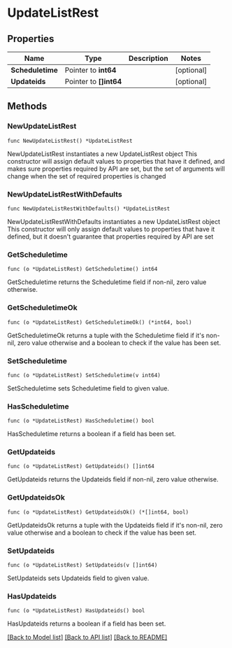 # UpdateListRest

## Properties

Name | Type | Description | Notes
------------ | ------------- | ------------- | -------------
**Scheduletime** | Pointer to **int64** |  | [optional] 
**Updateids** | Pointer to **[]int64** |  | [optional] 

## Methods

### NewUpdateListRest

`func NewUpdateListRest() *UpdateListRest`

NewUpdateListRest instantiates a new UpdateListRest object
This constructor will assign default values to properties that have it defined,
and makes sure properties required by API are set, but the set of arguments
will change when the set of required properties is changed

### NewUpdateListRestWithDefaults

`func NewUpdateListRestWithDefaults() *UpdateListRest`

NewUpdateListRestWithDefaults instantiates a new UpdateListRest object
This constructor will only assign default values to properties that have it defined,
but it doesn't guarantee that properties required by API are set

### GetScheduletime

`func (o *UpdateListRest) GetScheduletime() int64`

GetScheduletime returns the Scheduletime field if non-nil, zero value otherwise.

### GetScheduletimeOk

`func (o *UpdateListRest) GetScheduletimeOk() (*int64, bool)`

GetScheduletimeOk returns a tuple with the Scheduletime field if it's non-nil, zero value otherwise
and a boolean to check if the value has been set.

### SetScheduletime

`func (o *UpdateListRest) SetScheduletime(v int64)`

SetScheduletime sets Scheduletime field to given value.

### HasScheduletime

`func (o *UpdateListRest) HasScheduletime() bool`

HasScheduletime returns a boolean if a field has been set.

### GetUpdateids

`func (o *UpdateListRest) GetUpdateids() []int64`

GetUpdateids returns the Updateids field if non-nil, zero value otherwise.

### GetUpdateidsOk

`func (o *UpdateListRest) GetUpdateidsOk() (*[]int64, bool)`

GetUpdateidsOk returns a tuple with the Updateids field if it's non-nil, zero value otherwise
and a boolean to check if the value has been set.

### SetUpdateids

`func (o *UpdateListRest) SetUpdateids(v []int64)`

SetUpdateids sets Updateids field to given value.

### HasUpdateids

`func (o *UpdateListRest) HasUpdateids() bool`

HasUpdateids returns a boolean if a field has been set.


[[Back to Model list]](../README.md#documentation-for-models) [[Back to API list]](../README.md#documentation-for-api-endpoints) [[Back to README]](../README.md)


